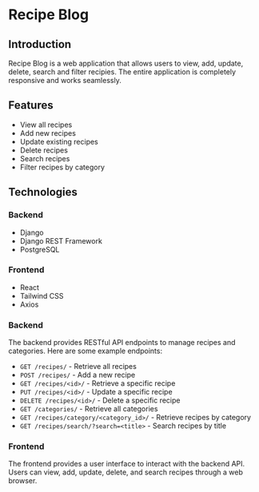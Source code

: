 # Recipe Blog

## Introduction

Recipe Blog is a web application that allows users to view, add, update, delete, search and filter recipies. The entire application is completely responsive and works seamlessly.

## Features

- View all recipes
- Add new recipes
- Update existing recipes
- Delete recipes
- Search recipes 
- Filter recipes by category

## Technologies

### Backend

- Django
- Django REST Framework
- PostgreSQL

### Frontend

- React
- Tailwind CSS
- Axios
 

### Backend

The backend provides RESTful API endpoints to manage recipes and categories. Here are some example endpoints:

- `GET /recipes/` - Retrieve all recipes
- `POST /recipes/` - Add a new recipe
- `GET /recipes/<id>/` - Retrieve a specific recipe
- `PUT /recipes/<id>/` - Update a specific recipe
- `DELETE /recipes/<id>/` - Delete a specific recipe
- `GET /categories/` - Retrieve all categories
- `GET /recipes/category/<category_id>/` - Retrieve recipes by category
- `GET /recipes/search/?search=<title>` - Search recipes by title

### Frontend

The frontend provides a user interface to interact with the backend API. Users can view, add, update, delete, and search recipes through a web browser.

 




 
